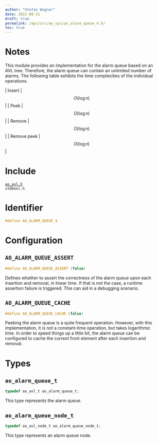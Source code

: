 ```yaml
---
author: "Stefan Wagner"
date: 2022-08-31
draft: true
permalink: /api/src/ao_sys/ao_alarm_queue_4.h/
toc: true
---
```


# Notes

This module provides an implementation for the alarm queue based on an AVL tree. Therefore, the alarm queue can contain an unlimited number of alarms. The following table exhibits the time complexities of the individual operations.

| Insert | $$O(\log n)$$ |
| Peek | $$O(\log n)$$ |
| Remove | $$O(\log n)$$ |
| Remove peek | $$O(\log n)$$ |

# Include

[`ao_avl.h`](../ao/ao_avl.h.md) <br/>
`stdbool.h`

# Identifier

```c
#define AO_ALARM_QUEUE_4
```

# Configuration

## `AO_ALARM_QUEUE_ASSERT`

```c
#define AO_ALARM_QUEUE_ASSERT (false)
```

Defines whether to assert the correctness of the alarm queue upon each insertion and removal, in linear time. If that is not the case, a runtime assertion failure is triggered. This can aid in a debugging scenario.

## `AO_ALARM_QUEUE_CACHE`

```c
#define AO_ALARM_QUEUE_CACHE (false)
```

Peeking the alarm queue is a quite frequent operation. However, with this implementation, it is not a constant-time operation, but takes logarithmic time. In order to speed things up a little bit, the alarm queue can be configured to cache the current front element after each insertion and removal.

# Types

## `ao_alarm_queue_t`

```c
typedef ao_avl_t ao_alarm_queue_t;
```

This type represents the alarm queue.

## `ao_alarm_queue_node_t`

```c
typedef ao_avl_node_t ao_alarm_queue_node_t;
```

This type represents an alarm queue node.
